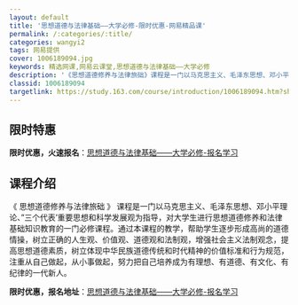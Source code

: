 ```yaml
---
layout: default
title: '思想道德与法律基础——大学必修-限时优惠-网易精品课'
permalink: /:categories/:title/
categories: wangyi2
tags: 网易提供
cover: 1006189094.jpg
keywords: 精选网课,网易云课堂,思想道德与法律基础——大学必修
description: '《思想道德修养与法律旅础》课程是一门以马克思主义、毛泽东思想、邓小平理论、”三个代表’重要思想和科学发展观为指导，对大学'
classid: 1006189094
targetlink: https://study.163.com/course/introduction/1006189094.htm?share=1&shareId=1025206652&utm_campaign=share&utm_medium=iphoneShare&utm_source=&utm_u=1025206652
---
```


## 限时特惠

**限时优惠，火速报名**：[思想道德与法律基础——大学必修-报名学习](https://study.163.com/course/introduction/1006189094.htm?share=1&shareId=1025206652&utm_campaign=share&utm_medium=iphoneShare&utm_source=&utm_u=1025206652)

## 课程介绍

《 思想道德修养与法律旅础 》 课程是一门以马克思主义、毛泽东思想、邓小平理论、”三个代表’重要思想和科学发展观为指导，对大学生进行思想道德修养和法律基础知识教育的一门必修课程。通过本课程的教学，帮助学生逐步形成高尚的道德情操，树立正确的人生观、价值观、道德观和法制观，增强社会主义法制观念，提高思想道德素质，树立体现中华民族道德传统和时代精神的价值标准和行为规范，注重从自己做起，从小事做起，努力把自己培养成为有理想、有道德、有文化、有纪律的一代新人。

**限时优惠，报名地址**：[思想道德与法律基础——大学必修-报名学习](https://study.163.com/course/introduction/1006189094.htm?share=1&shareId=1025206652&utm_campaign=share&utm_medium=iphoneShare&utm_source=&utm_u=1025206652)

